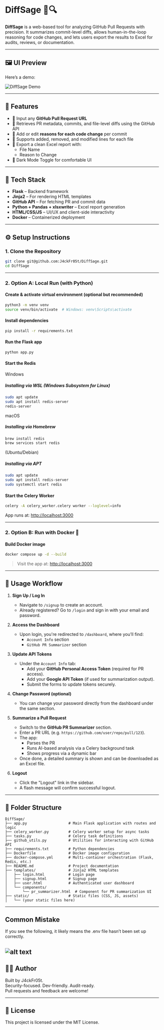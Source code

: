 # DiffSage 🧠🔍

**DiffSage** is a web-based tool for analyzing GitHub Pull Requests with precision. It summarizes commit-level diffs, allows human-in-the-loop reasoning for code changes, and lets users export the results to Excel for audits, reviews, or documentation.

---

## 🖼️ UI Preview

Here’s a demo:

![DiffSage Demo](static/demo.gif)

---

## 🚀 Features

- 🔗 Input any **GitHub Pull Request URL**
- 📆 Retrieves PR metadata, commits, and file-level diffs using the GitHub API
- 📝 Add or edit **reasons for each code change** per commit
- 📁 Supports added, removed, and modified lines for each file
- 📄 Export a clean Excel report with:
  - File Name
  - Reason to Change
- 🍗 Dark Mode Toggle for comfortable UI

---

## 🧰 Tech Stack

- **Flask** – Backend framework
- **Jinja2** – For rendering HTML templates
- **GitHub API** – For fetching PR and commit data
- **Python + Pandas + xlsxwriter** – Excel report generation
- **HTML/CSS/JS** – UI/UX and client-side interactivity
- **Docker** – Containerized deployment

---

## ⚙️ Setup Instructions

### 1. Clone the Repository

```bash
git clone git@github.com:J4ckFr05t/DiffSage.git
cd DiffSage
```
---

### 2. Option A: Local Run (with Python)

#### Create & activate virtual environment (optional but recommended)

```bash
python3 -m venv venv
source venv/bin/activate  # Windows: venv\Scripts\activate
```

#### Install dependencies

```bash
pip install -r requirements.txt
```

#### Run the Flask app

```bash
python app.py
```

#### Start the Redis
Windows
##### Installing via WSL (Windows Subsystem for Linux)
```bash
sudo apt update
sudo apt install redis-server
redis-server
```

macOS
##### Installing via Homebrew
```bash
brew install redis
brew services start redis
```

(Ubuntu/Debian)
##### Installing via APT
```bash
sudo apt update
sudo apt install redis-server
sudo systemctl start redis
```

#### Start the Celery Worker

```bash
celery -A celery_worker.celery worker --loglevel=info
```

App runs at: [http://localhost:3000](http://localhost:3000)

---

### 2. Option B: Run with Docker 🐳

#### Build Docker image

```bash
docker compose up -d --build
```

> Visit the app at: [http://localhost:3000](http://localhost:3000)

---

## 🚀 Usage Workflow

1. **Sign Up / Log In**
   - Navigate to `/signup` to create an account.
   - Already registered? Go to `/login` and sign in with your email and password.

2. **Access the Dashboard**
   - Upon login, you're redirected to `/dashboard`, where you’ll find:
     - `Account Info` section
     - `GitHub PR Summarizer` section

3. **Update API Tokens**
   - Under the `Account Info` tab:
     - Add your **GitHub Personal Access Token** (required for PR access).
     - Add your **Google API Token** (if used for summarization output).
     - Submit the forms to update tokens securely.

4. **Change Password (optional)**
   - You can change your password directly from the dashboard under the same section.

5. **Summarize a Pull Request**
   - Switch to the **GitHub PR Summarizer** section.
   - Enter a PR URL (e.g. `https://github.com/user/repo/pull/123`).
   - The app:
     - Parses the PR
     - Runs AI-based analysis via a Celery background task
     - Shows progress via a dynamic bar
   - Once done, a detailed summary is shown and can be downloaded as an Excel file.

6. **Logout**
   - Click the "Logout" link in the sidebar.
   - A flash message will confirm successful logout.
---

## 📆 Folder Structure

```
DiffSage/
├── app.py                   # Main Flask application with routes and logic
├── celery_worker.py         # Celery worker setup for async tasks
├── tasks.py                 # Celery task definitions
├── github_utils.py          # Utilities for interacting with GitHub API
├── requirements.txt         # Python dependencies
├── Dockerfile               # Docker image configuration
├── docker-compose.yml       # Multi-container orchestration (Flask, Redis, etc.)
├── README.md                # Project documentation
├── templates/               # Jinja2 HTML templates
│   ├── login.html           # Login page
│   ├── signup.html          # Signup page
│   ├── user.html            # Authenticated user dashboard
│   └── components/
│       └── pr_summarizer.html  # Component for PR summarization UI
├── static/                  # Static files (CSS, JS, assets)
│   └── (your static files here)
```

---

## Common Mistake
If you see the following, it likely means the .env file hasn’t been set up correctly.

![alt text](static/common-error.png)
---

## 👨‍💼 Author

Built by J4ckFr05t.  
Security-focused. Dev-friendly. Audit-ready.  
Pull requests and feedback are welcome!

---

## 📜 License

This project is licensed under the MIT License.
